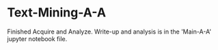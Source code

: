 # Text-Mining-A-A

Finished Acquire and Analyze. Write-up and analysis is in the 'Main-A-A' jupyter notebook file.